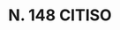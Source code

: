 ---
title: "N. 148 CITISO"
plant-name: "N. 148"
plant-number: "148"
plant-xml: "/assets/xml/plant148.xml"
plant-title: "N. 148 CITISO"
plant-taxon-link: ""
plant-taxon-link: ""
layout: single-xml
---